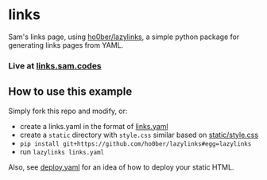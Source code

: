 # links
Sam's links page, using [ho0ber/lazylinks](https://github.com/ho0ber/lazylinks), a simple python package for generating links pages from YAML.

### Live at [links.sam.codes](https://links.sam.codes)

## How to use this example
Simply fork this repo and modify, or:
* create a links.yaml in the format of [links.yaml](links.yaml)
* create a `static` directory with `style.css` similar based on [static/style.css](stastic/style.css)
* `pip install git+https://github.com/ho0ber/lazylinks#egg=lazylinks`
* run `lazylinks links.yaml`

Also, see [deploy.yaml](.github/workflows/deploy.yaml) for an idea of how to deploy your static HTML.
